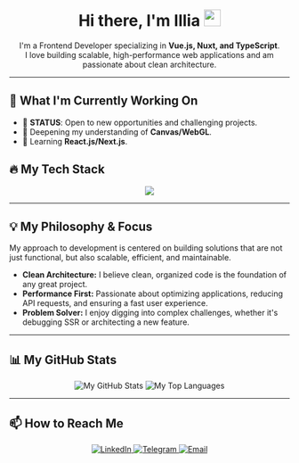 <h1 align="center">
  Hi there, I'm Illia <img src="https://media.giphy.com/media/hvRJCLFzcasrR4ia7z/giphy.gif" width="30px"/>
</h1>

<p align="center">
  I'm a Frontend Developer specializing in <strong>Vue.js, Nuxt, and TypeScript</strong>.
  <br />
  I love building scalable, high-performance web applications and am passionate about clean architecture.
</p>

---

## 🔭 What I'm Currently Working On

- 🚀 **STATUS**: Open to new opportunities and challenging projects.
- 🧠 Deepening my understanding of **Canvas/WebGL**.
- 🌱 Learning **React.js/Next.js**.

## 🔥 My Tech Stack

<p align="center">
  <a href="https://skillicons.dev">
    <img src="https://skillicons.dev/icons?i=js,ts,vue,nuxt,pinia,tailwind,vite,webpack,docker,git,jest,nodejs,express,firebase" />
  </a>
</p>

---

## 💡 My Philosophy & Focus

My approach to development is centered on building solutions that are not just functional, but also scalable, efficient, and maintainable.

-   **Clean Architecture:** I believe clean, organized code is the foundation of any great project.
-   **Performance First:** Passionate about optimizing applications, reducing API requests, and ensuring a fast user experience.
-   **Problem Solver:** I enjoy digging into complex challenges, whether it's debugging SSR or architecting a new feature.
---

## 📊 My GitHub Stats

<p align="center">
  <img src="https://github-readme-stats.vercel.app/api?username=kliuha&show_icons=true&theme=tokyonight&hide_border=true&count_private=true" alt="My GitHub Stats" />
  <img src="https://github-readme-stats.vercel.app/api/top-langs/?username=kliuha&layout=compact&theme=tokyonight&hide_border=true" alt="My Top Languages" />
</p>

---

## 📫 How to Reach Me

<p align="center">
  <a href="https://linkedin.com/in/kliuha" target="_blank">
    <img src="https://img.shields.io/badge/LinkedIn-0077B5?style=for-the-badge&logo=linkedin&logoColor=white" alt="LinkedIn" />
  </a>
  <a href="https://t.me/kii_ua" target="_blank">
    <img src="https://img.shields.io/badge/Telegram-26A5E4?style=for-the-badge&logo=telegram&logoColor=white" alt="Telegram" />
  </a>
  <a href="mailto:kliuha.illia@gmail.com" target="_blank">
    <img src="https://img.shields.io/badge/Gmail-D14836?style=for-the-badge&logo=gmail&logoColor=white" alt="Email" />
  </a>
</p>
